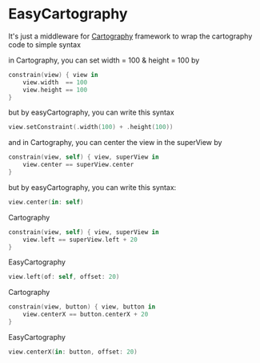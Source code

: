 # EasyCartography
It's just a middleware for [Cartography](https://github.com/robb/Cartography) framework to wrap the cartography code to simple syntax

in Cartography, you can set width = 100 & height = 100 by
```Swift
constrain(view) { view in
    view.width  == 100
    view.height == 100
}
````

but by easyCartography, you can write this syntax
````Swift
view.setConstraint(.width(100) + .height(100))
````


and in Cartography, you can center the view in the superView by
````Swift
constrain(view, self) { view, superView in
    view.center == superView.center
}
````

but by easyCartography, you can write this syntax:
````Swift
view.center(in: self)
````

Cartography

````Swift
constrain(view, self) { view, superView in
    view.left == superView.left + 20
}
````

EasyCartography 
````Swift
view.left(of: self, offset: 20)
````

Cartography

````Swift
constrain(view, button) { view, button in
    view.centerX == button.centerX + 20
}
````

EasyCartography 
````Swift
view.centerX(in: button, offset: 20)
````
